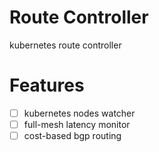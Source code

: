# Route Controller

kubernetes route controller

# Features

- [ ] kubernetes nodes watcher
- [ ] full-mesh latency monitor
- [ ] cost-based bgp routing